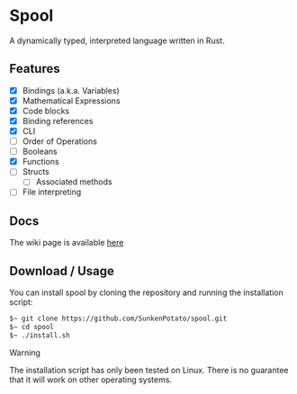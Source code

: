 # Spool
A dynamically typed, interpreted language written in Rust.

## Features
- [x] Bindings (a.k.a. Variables)
- [x] Mathematical Expressions
- [x] Code blocks
- [x] Binding references
- [x] CLI
- [ ] Order of Operations
- [ ] Booleans
- [x] Functions
- [ ] Structs
  - [ ] Associated methods
- [ ] File interpreting

## Docs
The wiki page is available [here](https://github.com/SunkenPotato/spool/wiki/)

## Download / Usage
You can install spool by cloning the repository and running the installation script:
```sh
$~ git clone https://github.com/SunkenPotato/spool.git
$~ cd spool
$~ ./install.sh
```

> [!WARNING]
> The installation script has only been tested on Linux. There is no guarantee that it will work on other operating systems.
